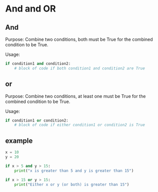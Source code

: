 # And and OR

## And

Purpose: Combine two conditions, both must be True for the combined condition to be True.

Usage:

```python
if condition1 and condition2:
    # block of code if both condition1 and condition2 are True
```

## or

Purpose: Combine two conditions, at least one must be True for the combined condition to be True.

Usage:
```python
if condition1 or condition2:
    # block of code if either condition1 or condition2 is True
```

## example

```python
x = 10
y = 20

if x > 5 and y > 15:
    print("x is greater than 5 and y is greater than 15")

if x > 15 or y > 15:
    print("Either x or y (or both) is greater than 15")
```